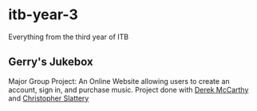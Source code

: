 # itb-year-3
Everything from the third year of ITB

## Gerry's Jukebox

Major Group Project: An Online Website allowing users to create an account, sign in, and purchase music. Project done with [Derek McCarthy](https://github.com/derekmcc) and [Christopher Slattery](https://github.com/Slatz)
